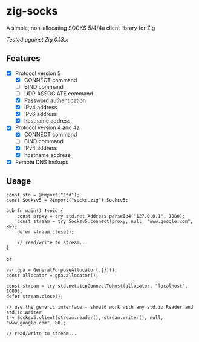 # zig-socks
A simple, non-allocating SOCKS 5/4/4a client library for Zig

*Tested against Zig 0.13.x*

## Features
- [x] Protocol version 5
  - [x] CONNECT command
  - [ ] BIND command
  - [ ] UDP ASSOCIATE command
  - [x] Password authentication
  - [x] IPv4 address
  - [x] IPv6 address
  - [x] hostname address
- [x] Protocol version 4 and 4a
  - [x] CONNECT command
  - [ ] BIND command
  - [x] IPv4 address
  - [x] hostname address
- [x] Remote DNS lookups

## Usage
```zig
const std = @import("std");
const Socksv5 = @import("socks.zig").Socksv5;

pub fn main() !void {
    const proxy = try std.net.Address.parseIp4("127.0.0.1", 1080);
    const stream = try Socksv5.connect(proxy, null, "www.google.com", 80);
    defer stream.close();

    // read/write to stream...
}
```
or
```zig
var gpa = GeneralPurposeAllocator(.{})();
const allocator = gpa.allocator();

const stream = try std.net.tcpConnectToHost(allocator, "localhost", 1080);
defer stream.close();

// use the generic interface - should work with any std.io.Reader and std.io.Writer
try Socksv5.client(stream.reader(), stream.writer(), null, "www.google.com", 80);

// read/write to stream...
```
